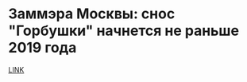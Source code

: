 # Заммэра Москвы: снос "Горбушки" начнется не раньше 2019 года



[LINK](https://varlamov.ru/2774551.html)